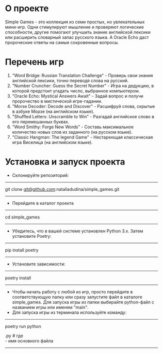 # О проекте
Simple Games - это коллекция из семи простых, но увлекательных мини-игр. 
Одни стимулируют мышление и проверяют логические способности, другие помогают улучшить знание английской лексики или расширить словарный запас русского языка. 
А Oracle Echo даст пророческие ответы на самые сокровенные вопросы.

# Перечень игр
1. "Word Bridge: Russian Translation Challenge" - Проверь свои знания английской лексики, точно переводя слова на русский.
2. "Number Cruncher: Guess the Secret Number" - Игра на дедукцию, в которой предстоит угадать число, выбранное компьютером.
3. "Oracle Echo: Mystical Answers Await" - Задай вопрос и получи пророчество в мистической игре-гадании.
4. "Morse Decoder: Decode and Discover" - Расшифруй слова, скрытые в азбуке Морзе (на английском языке).
5. "Shuffled Letters: Unscramble to Win" - Разгадай английское слово в его перемешанных буквах.
6. "Word Smithy: Forge New Words" - Составь максимальное количество новых слов из заданного (на русском языке).
7. "Classic Hangman: The legend Game" - Нестареющая классическая игра Виселица (на английском языке).

# Установка и запуск проекта
- Склонируйте репозиторий: 
***
git clone git@github.com:nataliadudina/simple_games.git
***
- Перейдите в каталог проекта
***
cd simple_games
***
- Убедитесь, что в вашей системе установлен Python 3.x. Затем установите Poetry:
***
pip install poetry
***
- Установите зависимости:
***
poetry install
***
- Чтобы начать работу с любой из игр, просто перейдите в соответствующую папку или сразу запустите файл в каталоге simple_games.
Для запуска игры из папки выбирайте python-файл с названием игры или именем "main".
- Для запуска игры из терминала используйте команду:
***
poetry run python <main>.py    # где <main> - имя основного файла
***
